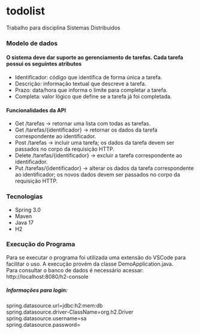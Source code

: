 # todolist
Trabalho para disciplina Sistemas Distribuidos  

### Modelo de dados  
#### O sistema deve dar suporte ao gerenciamento de tarefas. Cada tarefa possui os seguintes atributos  
- Identificador: código que identifica de forma única a tarefa.  
- Descrição: informação textual que descreve a tarefa.  
- Prazo: data/hora que informa o limite para completar a tarefa.  
- Completa: valor lógico que define se a tarefa já foi completada.  

#### Funcionalidades da API  
- Get /tarefas -> retornar uma lista com todas as tarefas.  
- Get /tarefas/{identificador} -> retornar os dados da tarefa correspondente ao identificador.  
- Post /tarefas -> incluir uma tarefa; os dados da tarefa devem ser passados no corpo da requisição HTTP.  
- Delete /tarefas/{identificador} -> excluir a tarefa correspondente ao identificador.  
- Put /tarefas/{identificador} -> alterar os dados da tarefa correspondente ao identificador; os novos dados devem ser passados no corpo da requisição HTTP.  

### Tecnologias  
- Spring 3.0   
- Maven   
- Java 17   
- H2   

### Execução do Programa  
Para se executar o programa foi utilizada uma extensão do VSCode para facilitar o uso. A execução provém da classe DemoApplication.java.  
Para consultar o banco de dados é necessário acessar: http://localhost:8080/h2-console  
  
##### Informações para login:  
spring.datasource.url=jdbc:h2:mem:db  
spring.datasource.driver-ClassName=org.h2.Driver  
spring.datasource.username=sa  
spring.datasource.password=  
